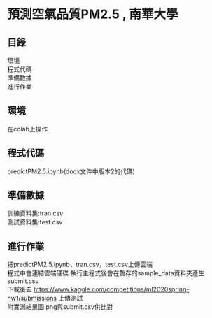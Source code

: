 預測空氣品質PM2.5 , 南華大學
=====
目錄
----
環境<br>程式代碼<br> 準備數據<br> 進行作業<br>

環境
----
在colab上操作 

程式代碼
----
predictPM2.5.ipynb(docx文件中版本2的代碼)<br>

準備數據
----
訓練資料集:tran.csv<br>
測試資料集:test.csv<br>

進行作業
----
把predictPM2.5.ipynb，tran.csv，test.csv上傳雲端<br>
程式中會連結雲端硬碟 
執行主程式後會在暫存的sample_data資料夾產生submit.csv<br>
下載後去 https://www.kaggle.com/competitions/ml2020spring-hw1/submissions 上傳測試<br>
附實測結果圖.png與submit.csv供比對
